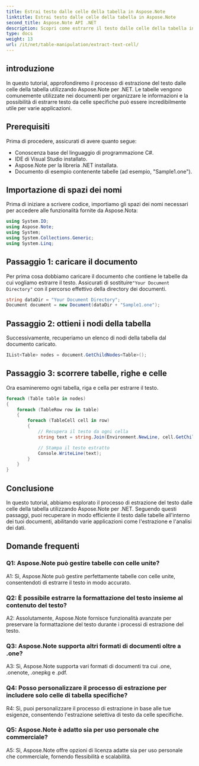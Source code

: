 ```yaml
---
title: Estrai testo dalle celle della tabella in Aspose.Note
linktitle: Estrai testo dalle celle della tabella in Aspose.Note
second_title: Aspose.Note API .NET
description: Scopri come estrarre il testo dalle celle della tabella in Aspose.Note per .NET. Migliora le tue capacità di elaborazione dei documenti senza sforzo.
type: docs
weight: 13
url: /it/net/table-manipulation/extract-text-cell/
---
```

## introduzione

In questo tutorial, approfondiremo il processo di estrazione del testo dalle celle della tabella utilizzando Aspose.Note per .NET. Le tabelle vengono comunemente utilizzate nei documenti per organizzare le informazioni e la possibilità di estrarre testo da celle specifiche può essere incredibilmente utile per varie applicazioni.

## Prerequisiti

Prima di procedere, assicurati di avere quanto segue:

- Conoscenza base del linguaggio di programmazione C#.
- IDE di Visual Studio installato.
- Aspose.Note per la libreria .NET installata.
- Documento di esempio contenente tabelle (ad esempio, "Sample1.one").

## Importazione di spazi dei nomi

Prima di iniziare a scrivere codice, importiamo gli spazi dei nomi necessari per accedere alle funzionalità fornite da Aspose.Nota:

```csharp
using System.IO;
using Aspose.Note;
using System;
using System.Collections.Generic;
using System.Linq;
```

## Passaggio 1: caricare il documento

 Per prima cosa dobbiamo caricare il documento che contiene le tabelle da cui vogliamo estrarre il testo. Assicurati di sostituire`"Your Document Directory"` con il percorso effettivo della directory dei documenti.

```csharp
string dataDir = "Your Document Directory";
Document document = new Document(dataDir + "Sample1.one");
```

## Passaggio 2: ottieni i nodi della tabella

Successivamente, recuperiamo un elenco di nodi della tabella dal documento caricato.

```csharp
IList<Table> nodes = document.GetChildNodes<Table>();
```

## Passaggio 3: scorrere tabelle, righe e celle

Ora esamineremo ogni tabella, riga e cella per estrarre il testo.

```csharp
foreach (Table table in nodes)
{
    foreach (TableRow row in table)
    {
        foreach (TableCell cell in row)
        {
            // Recupera il testo da ogni cella
            string text = string.Join(Environment.NewLine, cell.GetChildNodes<RichText>().Select(e => e.Text)) + Environment.NewLine;

            // Stampa il testo estratto
            Console.WriteLine(text);
        }
    }
}
```

## Conclusione

In questo tutorial, abbiamo esplorato il processo di estrazione del testo dalle celle della tabella utilizzando Aspose.Note per .NET. Seguendo questi passaggi, puoi recuperare in modo efficiente il testo dalle tabelle all'interno dei tuoi documenti, abilitando varie applicazioni come l'estrazione e l'analisi dei dati.

## Domande frequenti

### Q1: Aspose.Note può gestire tabelle con celle unite?

A1: Sì, Aspose.Note può gestire perfettamente tabelle con celle unite, consentendoti di estrarre il testo in modo accurato.

### Q2: È possibile estrarre la formattazione del testo insieme al contenuto del testo?

A2: Assolutamente, Aspose.Note fornisce funzionalità avanzate per preservare la formattazione del testo durante i processi di estrazione del testo.

### Q3: Aspose.Note supporta altri formati di documenti oltre a .one?

A3: Sì, Aspose.Note supporta vari formati di documenti tra cui .one, .onenote, .onepkg e .pdf.

### Q4: Posso personalizzare il processo di estrazione per includere solo celle di tabella specifiche?

R4: Sì, puoi personalizzare il processo di estrazione in base alle tue esigenze, consentendo l'estrazione selettiva di testo da celle specifiche.

### Q5: Aspose.Note è adatto sia per uso personale che commerciale?

A5: Sì, Aspose.Note offre opzioni di licenza adatte sia per uso personale che commerciale, fornendo flessibilità e scalabilità.